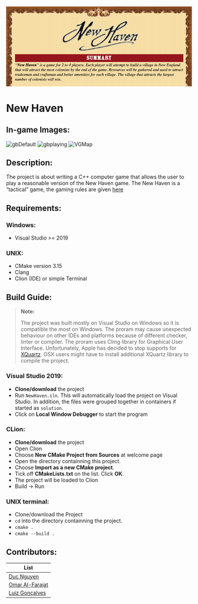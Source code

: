 ![intro](intro.png)

# New Haven
## In-game Images:
![gbDefault](ingameImg/gameboard.jpeg)
![gbplaying](ingameImg/gameboardPlaying.jpeg)
![VGMap](ingameImg/VGBoard.jpeg)

## Description:
The project is about writing a C++ computer game that allows the user to play a reasonable version of the New Haven game. The New Haven is a “tactical” game, the gaming rules are given [here](./docs/gamerules.pdf)

## Requirements:
### Windows:
+ Visual Studio >= 2019

### UNIX:
+ CMake version 3.15
+ Clang 
+ Clion (IDE) or simple Terminal

## Build Guide:
> **Note:**
>
> The project was built mostly on Visual Studio on Windows so it is compatible the most on Windows. 
> The proram may cause unexpected behaviour on other IDEs and platforms because of different checker, linter or compiler. 
> The proram uses CImg library for Graphical User Interface. Unfortunately, Apple has decided to stop supports for [XQuartz](https://www.xquartz.org/). OSX users might have to install additional XQuartz library to compile the project.


### Visual Studio 2019:
+ **Clone/download** the project
+ Run `NewHaven.sln`. This will automatically load the project on Visual Studio. In addition, the files were grouped together in containers if started as `solution`.
+ Click on **Local Window Debugger** to start the program


### CLion:

+ **Clone/download** the project
+ Open Clion
+ Choose **New CMake Project from Sources** at welcome page
+ Open the directory containning this project.
+ Choose **Import as a new CMake project**.
+ Tick off **CMakeLists.txt** on the list. Click **OK**.
+ The project will be loaded to Clion
+ Build -> Run 

### UNIX terminal:

+ Clone/download the Project
+ `cd` into the directory containning the project.
+ `cmake .`
+ `cmake --build .`

## Contributors:
| List |
| --------------- |
| [Duc Nguyen](https://github.com/DukeNgn)      |
| [Omar Al-Farajat](https://github.com/OmarAlFarajat) |
| [Luiz Gonçalves](https://github.com/lgonc)  |

